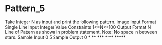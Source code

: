 # Pattern_5
Take Integer N as input and print the following pattern.  image  Input Format  Single Line Input  Integer Value Constraints  1&lt;=N&lt;=100  Output Format  N Line of Pattern as shown in problem statement.  Note: No space in between stars.  Sample Input 0  5 Sample Output 0      *    **   ***  **** *****
